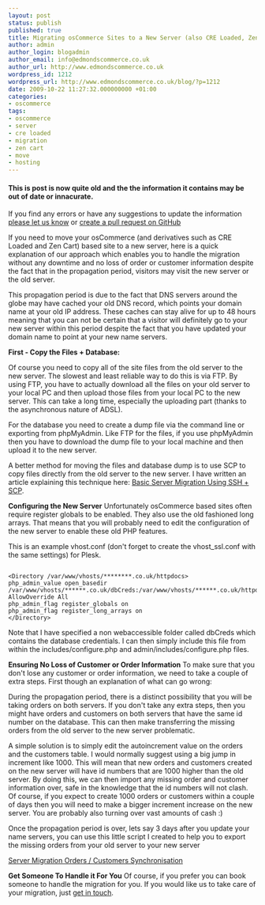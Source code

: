 ```yaml
---
layout: post
status: publish
published: true
title: Migrating osCommerce Sites to a New Server (also CRE Loaded, Zen Cart etc)
author: admin
author_login: blogadmin
author_email: info@edmondscommerce.co.uk
author_url: http://www.edmondscommerce.co.uk
wordpress_id: 1212
wordpress_url: http://www.edmondscommerce.co.uk/blog/?p=1212
date: 2009-10-22 11:27:32.000000000 +01:00
categories:
- oscommerce
tags:
- oscommerce
- server
- cre loaded
- migration
- zen cart
- move
- hosting
---
```

<div class="oldpost"><h4>This is post is now quite old and the the information it contains may be out of date or innacurate.</h4>
<p>
If you find any errors or have any suggestions to update the information <a href="http://edmondscommerce.github.io/contact-us/index.html">please let us know</a>
or <a href="https://github.com/edmondscommerce/edmondscommerce.github.io">create a pull request on GitHub</a>
</p>
</div>
If you need to move your osCommerce (and derivatives such as CRE Loaded and Zen Cart) based site to a new server, here is a quick explanation of our approach which enables you to handle the migration without any downtime and no loss of order or customer information despite the fact that in the propagation period, visitors may visit the new server or the old server.

This propagation period is due to the fact that DNS servers around the globe may have cached your old DNS record, which points your domain name at your old IP address. These caches can stay alive for up to 48 hours meaning that you can not be certain that a visitor will definitely go to your new server within this period despite the fact that you have updated your domain name to point at your new name servers.

<strong>First - Copy the Files + Database:</strong>

Of course you need to copy all of the site files from the old server to the new server. The slowest and least reliable way to do this is via FTP. By using FTP, you have to actually download all the files on your old server to your local PC and then upload those files from your local PC to the new server. This can take a long time, especially the uploading part (thanks to the asynchronous nature of ADSL).

For the database you need to create a dump file via the command line or exporting from phpMyAdmin. Like FTP for the files, if you use phpMyAdmin then you have to download the dump file to your local machine and then upload it to the new server.

A better method for moving the files and database dump is to use SCP to copy files directly from the old server to the new server. I have written an article explaining this technique here: <a href="http://www.edmondscommerce.co.uk/blog/hosting/basic-server-migration-using-ssh-scp/">Basic Server Migration Using SSH + SCP</a>.

<strong>Configuring the New Server</strong>
Unfortunately osCommerce based sites often require register globals to be enabled. They also use the old fashioned long arrays. That means that you will probably need to edit the configuration of the new server to enable these old PHP features.

This is an example vhost.conf (don't forget to create the vhost_ssl.conf with the same settings) for Plesk.

```

<Directory /var/www/vhosts/********.co.uk/httpdocs>
php_admin_value open_basedir /var/www/vhosts/******.co.uk/dbCreds:/var/www/vhosts/******.co.uk/httpdocs:/tmp
AllowOverride All
php_admin_flag register_globals on
php_admin_flag register_long_arrays on
</Directory>

```

Note that I have specified a non webaccessible folder called dbCreds which contains the database credentials. I can then simply include this file from within the includes/configure.php and admin/includes/configure.php files.

<strong>Ensuring No Loss of Customer or Order Information</strong>
To make sure that you don't lose any customer or order information, we need to take a couple of extra steps. First though an explanation of what can go wrong:

During the propagation period, there is a distinct possibility that you will be taking orders on both servers. If you don't take any extra steps, then you might have orders and customers on both servers that have the same id number on the database. This can then make transferring the missing orders from the old server to the new server problematic.

A simple solution is to simply edit the autoincrement value on the orders and the customers table. I would normally suggest using a big jump in increment like 1000. This will mean that new orders and customers created on the new server will have id numbers that are 1000 higher than the old server. By doing this, we can then import any missing order and customer information over, safe in the knowledge that the id numbers will not clash. Of course, if you expect to create 1000 orders or customers within a couple of days then you will need to make a bigger increment increase on the new server. You are probably also turning over vast amounts of cash :)

Once the propagation period is over, lets say 3 days after you update your name servers, you can use this little script I created to help you to export the missing orders from your old server to your new server

<a href="http://addons.oscommerce.com/info/5958">Server Migration Orders / Customers Synchronisation</a>

<strong>Get Someone To Handle it For You</strong>
Of course, if you prefer you can book someone to handle the migration for you. If you would like us to take care of your migration, just <a href="http://www.edmondscommerce.co.uk/contact-about-oscommerce-server-migration.html">get in touch</a>.
